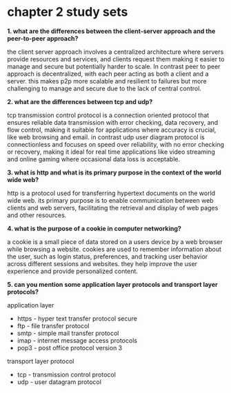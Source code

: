 #  chapter 2 study sets

**1.  what are the differences between the client-server approach and the peer-to-peer approach?**

the client server approach involves a centralized architecture where servers provide resources and services, and clients request them making it easier to manage and secure but potentially harder to scale.  In contrast peer to peer approach is decentralized, with each peer acting as both a client and a server.  this makes p2p more scalable and resilient to failures but more challenging to manage and secure due to the lack of central control.

**2.  what are the differences between tcp and udp?**

tcp transmission control protocol is a connection oriented protocol that ensures reliable data transmission with error checking, data recovery, and flow control, making it suitable for applications where accuracy is crucial, like web browsing and email.  in contrast udp user diagram protocol is connectionless and focuses on speed over reliability, with no error checking or recovery, making it ideal for real time applications like video streaming and online gaming where occasional data loss is acceptable.

**3.  what is http and what is its primary purpose in the context of the world wide web?**

http is a protocol used for transferring hypertext documents on the world wide web.  its primary purpose is to enable communication between web clients and web servers, facilitating the retrieval and display of web pages and other resources.

**4.  what is the purpose of a cookie in computer networking?**

a cookie is a small piece of data stored on a users device by a web browser while browsing a website.  cookies are used to remember information about the user, such as login status, preferences, and tracking user behavior across different sessions and websites.  they help improve the user experience and provide personalized content.

**5.  can you mention some application layer protocols and transport layer protocols?**

application layer
-  https - hyper text transfer protocol secure
-  ftp - file transfer protocol
-  smtp - simple mail transfer protocol
-  imap -  internet message access protocols
-  pop3 -  post office protocol version 3

transport layer protocol
-  tcp - transmission control protocol
-  udp -  user datagram protocol